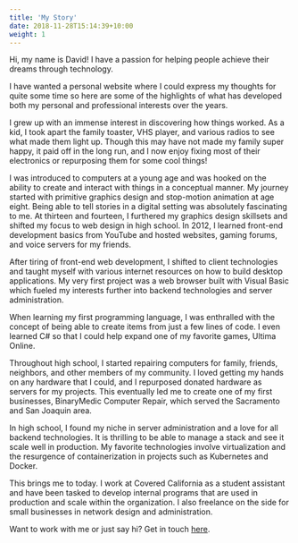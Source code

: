 ```yaml
---
title: 'My Story'
date: 2018-11-28T15:14:39+10:00
weight: 1
---
```


Hi, my name is David! I have a passion for helping people achieve their dreams through technology.

I have wanted a personal website where I could express my thoughts for quite some time so here are some of the highlights of what has developed both my personal and professional interests over the years.

I grew up with an immense interest in discovering how things worked. As a kid, I took apart the family toaster, VHS player, and various radios to see what made them light up. Though this may have not made my family super happy, it paid off in the long run, and I now enjoy fixing most of their electronics or repurposing them for some cool things!

I was introduced to computers at a young age and was hooked on the ability to create and interact with things in a conceptual manner. My journey started with primitive graphics design and stop-motion animation at age eight. Being able to tell stories in a digital setting was absolutely fascinating to me. At thirteen and fourteen, I furthered my graphics design skillsets and shifted my focus to web design in high school. In 2012, I learned front-end development basics from YouTube and hosted websites, gaming forums, and voice servers for my friends.

After tiring of front-end web development, I shifted to client technologies and taught myself with various internet resources on how to build desktop applications. My very first project was a web browser built with Visual Basic which fueled my interests further into backend technologies and server administration.

When learning my first programming language, I was enthralled with the concept of being able to create items from just a few lines of code. I even learned C# so that I could help expand one of my favorite games, Ultima Online. 

Throughout high school, I started repairing computers for family, friends, neighbors, and other members of my community. I loved getting my hands on any hardware that I could, and I repurposed donated hardware as servers for my projects. This eventually led me to create one of my first businesses,  BinaryMedic Computer Repair, which served the Sacramento and San Joaquin area.

In high school, I found my niche in server administration and a love for all backend technologies. It is thrilling to be able to manage a stack and see it scale well in production. My favorite technologies involve virtualization and the resurgence of containerization in projects such as Kubernetes and Docker.  

This brings me to today. I work at Covered California as a student assistant and have been tasked to develop internal programs that are used in production and scale within the organization. I also freelance on the side for small businesses in network design and administration.

Want to work with me or just say hi? Get in touch [here](/contact/).